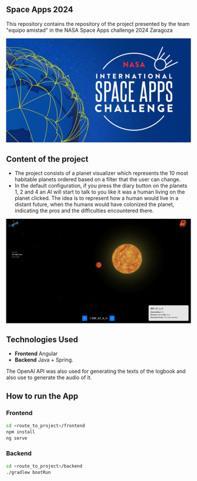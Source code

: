 ## Space Apps 2024

This repository contains the repository of the project presented by the team "equipo amistad" in the NASA Space Apps challenge 2024 Zaragoza

![NASA logo](Images/NASA_logo.jpg)

## Content of the project

-  The project consists of a planet visualizer which represents the 10 most habitable planets ordered based on a filter that the user can change.
-  In the default configuration, if you press the diary button on the planets 1, 2 and 4 an AI will start to talk to you like it was a human living on the planet clicked. The idea is to represent how a human would live in a distant future, when the humans would have colonized the planet, indicating the pros and the difficulties encountered there.

![App view](Images/App.jpg)

## Technologies Used

- **Frontend** Angular
- **Backend** Java + Spring.
  
The OpenAI API was also used for generating the texts of the logbook and also use to generate the audio of it.

## How to run the App

### Frontend

```bash
cd <route_to_project>/frontend
npm install
ng serve
```

### Backend

```bash
cd <route_to_project>/backend
./gradlew bootRun

```
